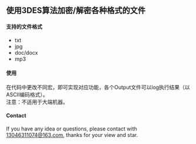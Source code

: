 ## 使用3DES算法加密/解密各种格式的文件
#### 支持的文件格式
* txt
* jpg
* doc/docx
* mp3

#### 使用
在代码中更改不同宏，即可实现对应功能，各个Output文件可以log执行结果（以ASCII编码格式）。  
注意：不适用于大端机器。

#### Contact
If you have any idea or questions, please contact with 13046311074@163.com, thanks for your view and star.

